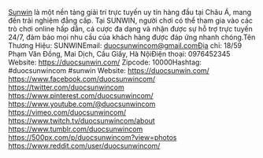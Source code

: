 <a href="https://duocsunwin.com/" rel="noreferrer noopener">Sunwin</a> là một nền tảng giải trí trực tuyến uy tín hàng đầu tại Châu Á, mang đến trải nghiệm đẳng cấp. Tại SUNWIN, người chơi có thể tham gia vào các trò chơi online hấp dẫn, cá cược đa dạng và nhận được sự hỗ trợ trực tuyến 24/7, đảm bảo mọi nhu cầu của khách hàng được đáp ứng nhanh chóng.Tên Thương Hiệu: SUNWINEmail: duocsunwincom@gmail.comĐịa chỉ: 18/59 Phạm Văn Đồng, Mai Dịch, Cầu Giấy, Hà NộiĐiện thoại: 0976452345
Website:
<a href="https://duocsunwin.com/" rel="noreferrer noopener">https://duocsunwin.com/</a>
Zipcode: 10000Hashtag: #duocsunwincom #sunwin
Website:
<a href="https://duocsunwin.com/">https://duocsunwin.com/</a>
<a href="https://www.facebook.com/duocsunwincom/">https://www.facebook.com/duocsunwincom/</a>
<a href="https://twitter.com/duocsunwincom">https://twitter.com/duocsunwincom</a>
<a href="https://www.pinterest.com/duocsunwincom/">https://www.pinterest.com/duocsunwincom/</a>
<a href="https://www.youtube.com/@duocsunwincom">https://www.youtube.com/@duocsunwincom</a>
<a href="https://vimeo.com/duocsunwincom/">https://vimeo.com/duocsunwincom/</a>
<a href="https://www.twitch.tv/duocsunwincom/about">https://www.twitch.tv/duocsunwincom/about</a>
<a href="https://www.tumblr.com/duocsunwincom">https://www.tumblr.com/duocsunwincom</a>
<a href="https://500px.com/p/duocsunwincom?view=photos">https://500px.com/p/duocsunwincom?view=photos</a>
<a href="https://www.reddit.com/user/duocsunwincom/">https://www.reddit.com/user/duocsunwincom/</a>